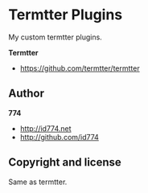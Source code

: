 Termtter Plugins
================

My custom termtter plugins.

**Termtter**

+ https://github.com/termtter/termtter


Author
------

**774**

+ http://id774.net
+ http://github.com/id774


Copyright and license
---------------------

Same as termtter.

